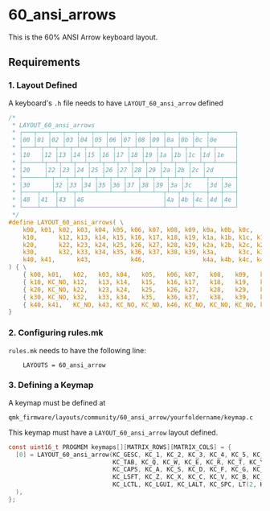 # 60_ansi_arrows
This is the 60% ANSI Arrow keyboard layout. 

## Requirements

### 1. Layout Defined
A keyboard's `.h` file needs to have `LAYOUT_60_ansi_arrow` defined
```c
/* 
 * LAYOUT_60_ansi_arrows
 * ┌───┬───┬───┬───┬───┬───┬───┬───┬───┬───┬───┬───┬───┬───────┐
 * │00 │01 │02 │03 │04 │05 │06 │07 │08 │09 │0a │0b │0c │0e     │
 * ├───┴─┬─┴─┬─┴─┬─┴─┬─┴─┬─┴─┬─┴─┬─┴─┬─┴─┬─┴─┬─┴─┬─┴─┬─┴─┬─────┤
 * │10   │12 │13 │14 │15 │16 │17 │18 │19 │1a │1b │1c │1d │1e   │
 * ├─────┴┬──┴┬──┴┬──┴┬──┴┬──┴┬──┴┬──┴┬──┴┬──┴┬──┴┬──┴┬──┴─────┤
 * │20    │22 │23 │24 │25 │26 │27 │28 │29 │2a │2b │2c │2d      │
 * ├──────┴─┬─┴─┬─┴─┬─┴─┬─┴─┬─┴─┬─┴─┬─┴─┬─┴─┬─┴─┬─┴───┴┬───┬───┤
 * │30      │32 │33 │34 │35 │36 │37 │38 │39 │3a │3c    │3d │3e │
 * ├────┬───┴┬──┴─┬─┴───┴───┴───┴───┴───┴──┬┴──┬┴──┬───┼───┼───┤
 * │40  │41  │43  │46                      │4a │4b │4c │4d │4e │
 * └────┴────┴────┴────────────────────────┴───┴───┴───┴───┴───┘
 */
#define LAYOUT_60_ansi_arrows( \
    k00, k01, k02, k03, k04, k05, k06, k07, k08, k09, k0a, k0b, k0c,      k0e, \
    k10,      k12, k13, k14, k15, k16, k17, k18, k19, k1a, k1b, k1c, k1d, k1e, \
    k20,      k22, k23, k24, k25, k26, k27, k28, k29, k2a, k2b, k2c, k2d,      \
    k30,      k32, k33, k34, k35, k36, k37, k38, k39, k3a,      k3c, k3d, k3e, \
    k40, k41,      k43,           k46,                k4a, k4b, k4c, k4d, k4e  \
) { \
    { k00, k01,   k02,   k03, k04,   k05,   k06, k07,   k08,   k09,   k0a, k0b,   k0c, KC_NO, k0e   }, \
    { k10, KC_NO, k12,   k13, k14,   k15,   k16, k17,   k18,   k19,   k1a, k1b,   k1c, k1d,   k1e   }, \
    { k20, KC_NO, k22,   k23, k24,   k25,   k26, k27,   k28,   k29,   k2a, k2b,   k2c, k2d,   KC_NO }, \
    { k30, KC_NO, k32,   k33, k34,   k35,   k36, k37,   k38,   k39,   k3a, KC_NO, k3c, k3d,   k3e   }, \
    { k40, k41,   KC_NO, k43, KC_NO, KC_NO, k46, KC_NO, KC_NO, KC_NO, k4a, k4b,   k4c, k4d,   k4e   }  \
}
```

### 2. Configuring rules.mk
`rules.mk` needs to have the following line:

        LAYOUTS = 60_ansi_arrow

### 3. Defining a Keymap
A keymap must be defined at         

    qmk_firmware/layouts/community/60_ansi_arrow/yourfoldername/keymap.c
This keymap must have a `LAYOUT_60_ansi_arrow` layout defined.
```c
const uint16_t PROGMEM keymaps[][MATRIX_ROWS][MATRIX_COLS] = {
  [0] = LAYOUT_60_ansi_arrow(KC_GESC, KC_1, KC_2, KC_3, KC_4, KC_5, KC_6, KC_7, KC_8, KC_9, KC_0, KC_MINS, KC_EQL, KC_BSPC,
                             KC_TAB, KC_Q, KC_W, KC_E, KC_R, KC_T, KC_Y, KC_U, KC_I, KC_O, KC_P, KC_LBRC, KC_RBRC, KC_BSLS,
                             KC_CAPS, KC_A, KC_S, KC_D, KC_F, KC_G, KC_H, KC_J, KC_K, KC_L, KC_SCLN, KC_QUOT, KC_ENT,
                             KC_LSFT, KC_Z, KC_X, KC_C, KC_V, KC_B, KC_N, KC_M, KC_COMM, KC_DOT, KC_RSFT, KC_UP, KC_SLSH,
                             KC_LCTL, KC_LGUI, KC_LALT, KC_SPC, LT(2, KC_RALT), LT(1, KC_RCTL), KC_LEFT, KC_DOWN, KC_RGHT
  ),
};
```
